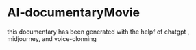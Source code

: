 # AI-documentaryMovie
this documentary has been generated with the helpf of chatgpt , midjourney, and voice-clonning 
